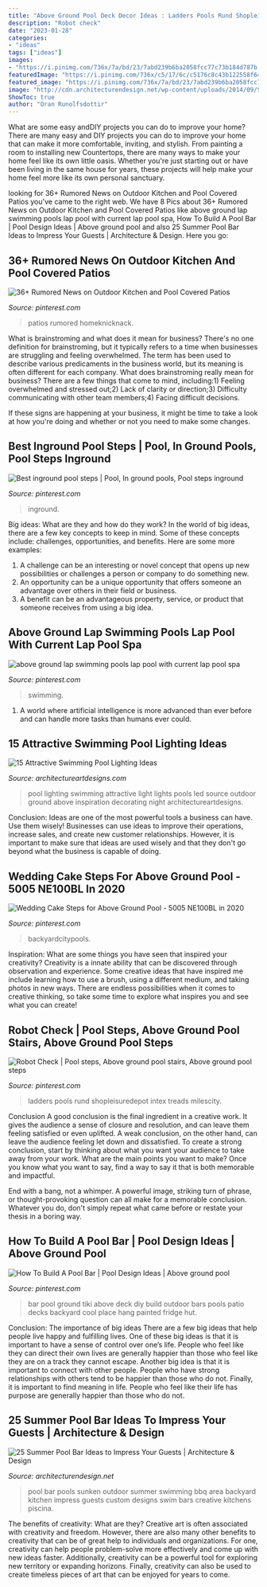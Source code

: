 ```yaml
---
title: "Above Ground Pool Deck Decor Ideas : Ladders Pools Rund Shopleisuredepot Intex Treads Milescity"
description: "Robot check"
date: "2023-01-28"
categories:
- "ideas"
tags: ["ideas"]
images:
- "https://i.pinimg.com/736x/7a/bd/23/7abd239b6ba2058fcc77c73b184d787b.jpg"
featuredImage: "https://i.pinimg.com/736x/c5/17/6c/c5176c8c43b122558f6486e2e747023e.jpg"
featured_image: "https://i.pinimg.com/736x/7a/bd/23/7abd239b6ba2058fcc77c73b184d787b.jpg"
image: "http://cdn.architecturendesign.net/wp-content/uploads/2014/09/Summer-Pool-Bar-Ideas-9.jpg"
ShowToc: true
author: "Oran Runolfsdottir"
---
```



What are some easy andDIY projects you can do to improve your home?
There are many easy and DIY projects you can do to improve your home that can make it more comfortable, inviting, and stylish. From painting a room to installing new Countertops, there are many ways to make your home feel like its own little oasis. Whether you're just starting out or have been living in the same house for years, these projects will help make your home feel more like its own personal sanctuary.

	

		
looking for 36+ Rumored News on Outdoor Kitchen and Pool Covered Patios you've came to the right web. We have 8 Pics about 36+ Rumored News on Outdoor Kitchen and Pool Covered Patios like above ground lap swimming pools lap pool with current lap pool spa, How To Build A Pool Bar | Pool Design Ideas | Above ground pool and also 25 Summer Pool Bar Ideas to Impress Your Guests | Architecture &amp; Design. Here you go:
		
    
## 36+ Rumored News On Outdoor Kitchen And Pool Covered Patios

<img loading=lazy src="https://i.pinimg.com/736x/0b/58/69/0b5869690ef3c3c637c8b549e8eab562.jpg" onerror="this.onerror=null;this.src='https://tse3.mm.bing.net/th?id=OIP.UX2Mg1zzJq9PscwMyvLszQHaHa&amp;pid=15.1';" alt="36+ Rumored News on Outdoor Kitchen and Pool Covered Patios">

_Source: pinterest.com_

>patios rumored homeknicknack. 

	

What is brainstroming and what does it mean for business?
There's no one definition for brainstroming, but it typically refers to a time when businesses are struggling and feeling overwhelmed. The term has been used to describe various predicaments in the business world, but its meaning is often different for each company. 
What does brainstroming really mean for business? There are a few things that come to mind, including:1) Feeling overwhelmed and stressed out;2) Lack of clarity or direction;3) Difficulty communicating with other team members;4) Facing difficult decisions. 

If these signs are happening at your business, it might be time to take a look at how you're doing and whether or not you need to make some changes.

    
## Best Inground Pool Steps | Pool, In Ground Pools, Pool Steps Inground

<img loading=lazy src="https://i.pinimg.com/736x/c5/17/6c/c5176c8c43b122558f6486e2e747023e.jpg" onerror="this.onerror=null;this.src='https://tse4.mm.bing.net/th?id=OIP.3S0oiJUg3pw9gykrttPptwHaLH&amp;pid=15.1';" alt="Best inground pool steps | Pool, In ground pools, Pool steps inground">

_Source: pinterest.com_

>inground. 

	

Big ideas: What are they and how do they work?
In the world of big ideas, there are a few key concepts to keep in mind. Some of these concepts include: challenges, opportunities, and benefits. Here are some more examples:
1. A challenge can be an interesting or novel concept that opens up new possibilities or challenges a person or company to do something new. 
2. An opportunity can be a unique opportunity that offers someone an advantage over others in their field or business. 
3. A benefit can be an advantageous property, service, or product that someone receives from using a big idea.

    
## Above Ground Lap Swimming Pools Lap Pool With Current Lap Pool Spa

<img loading=lazy src="https://i.pinimg.com/736x/7a/bd/23/7abd239b6ba2058fcc77c73b184d787b.jpg" onerror="this.onerror=null;this.src='https://tse4.mm.bing.net/th?id=OIP.56ZrspD1kxLVEqjt-QwOXAHaKo&amp;pid=15.1';" alt="above ground lap swimming pools lap pool with current lap pool spa">

_Source: pinterest.com_

>swimming. 

	

1. A world where artificial intelligence is more advanced than ever before and can handle more tasks than humans ever could. 

    
## 15 Attractive Swimming Pool Lighting Ideas

<img loading=lazy src="http://www.architectureartdesigns.com/wp-content/uploads/2015/09/3.jpg" onerror="this.onerror=null;this.src='https://tse1.mm.bing.net/th?id=OIP.QhWO-MgdA_3GP3z_hMIXsAHaFM&amp;pid=15.1';" alt="15 Attractive Swimming Pool Lighting Ideas">

_Source: architectureartdesigns.com_

>pool lighting swimming attractive light lights pools led source outdoor ground above inspiration decorating night architectureartdesigns. 

	

Conclusion: Ideas are one of the most powerful tools a business can have. Use them wisely!
Businesses can use ideas to improve their operations, increase sales, and create new customer relationships. However, it is important to make sure that ideas are used wisely and that they don't go beyond what the business is capable of doing.

    
## Wedding Cake Steps For Above Ground Pool - 5005 NE100BL In 2020

<img loading=lazy src="https://i.pinimg.com/736x/6a/70/85/6a70854588c4d0a17386cd207f053f8f.jpg" onerror="this.onerror=null;this.src='https://tse3.mm.bing.net/th?id=OIP.GdjGar3kJJdfW2UOuojvqAAAAA&amp;pid=15.1';" alt="Wedding Cake Steps for Above Ground Pool - 5005 NE100BL in 2020">

_Source: pinterest.com_

>backyardcitypools. 

	

Inspiration: What are some things you have seen that inspired your creativity?
Creativity is a innate ability that can be discovered through observation and experience. Some creative ideas that have inspired me include learning how to use a brush, using a different medium, and taking photos in new ways. There are endless possibilities when it comes to creative thinking, so take some time to explore what inspires you and see what you can create!

    
## Robot Check | Pool Steps, Above Ground Pool Stairs, Above Ground Pool Steps

<img loading=lazy src="https://i.pinimg.com/736x/f3/fa/83/f3fa8304eebb8af47168462f1efb3750--stair-ladder-pool-ladder.jpg" onerror="this.onerror=null;this.src='https://tse4.mm.bing.net/th?id=OIP.UTWlpPli93miv30B469x7QHaKW&amp;pid=15.1';" alt="Robot Check | Pool steps, Above ground pool stairs, Above ground pool steps">

_Source: pinterest.com_

>ladders pools rund shopleisuredepot intex treads milescity. 

	

Conclusion
A good conclusion is the final ingredient in a creative work. It gives the audience a sense of closure and resolution, and can leave them feeling satisfied or even uplifted. A weak conclusion, on the other hand, can leave the audience feeling let down and dissatisfied.
To create a strong conclusion, start by thinking about what you want your audience to take away from your work. What are the main points you want to make? Once you know what you want to say, find a way to say it that is both memorable and impactful.

End with a bang, not a whimper. A powerful image, striking turn of phrase, or thought-provoking question can all make for a memorable conclusion. Whatever you do, don't simply repeat what came before or restate your thesis in a boring way.

    
## How To Build A Pool Bar | Pool Design Ideas | Above Ground Pool

<img loading=lazy src="https://i.pinimg.com/736x/6a/a4/c1/6aa4c10aba60594811d052cff83b0468--above-ground-pool-ground-pools.jpg" onerror="this.onerror=null;this.src='https://tse3.mm.bing.net/th?id=OIP.cPGUqvWvgw6arSdf78ecAwHaFf&amp;pid=15.1';" alt="How To Build A Pool Bar | Pool Design Ideas | Above ground pool">

_Source: pinterest.com_

>bar pool ground tiki above deck diy build outdoor bars pools patio decks backyard cool place hang painted fridge hut. 

	

Conclusion: The importance of big ideas
There are a few big ideas that help people live happy and fulfilling lives. One of these big ideas is that it is important to have a sense of control over one’s life. People who feel like they can direct their own lives are generally happier than those who feel like they are on a track they cannot escape. Another big idea is that it is important to connect with other people. People who have strong relationships with others tend to be happier than those who do not. Finally, it is important to find meaning in life. People who feel like their life has purpose are generally happier than those who do not.

    
## 25 Summer Pool Bar Ideas To Impress Your Guests | Architecture &amp; Design

<img loading=lazy src="http://cdn.architecturendesign.net/wp-content/uploads/2014/09/Summer-Pool-Bar-Ideas-9.jpg" onerror="this.onerror=null;this.src='https://tse1.mm.bing.net/th?id=OIP.I5BBckAhy8kKXDGKK5rqOgHaE6&amp;pid=15.1';" alt="25 Summer Pool Bar Ideas to Impress Your Guests | Architecture &amp; Design">

_Source: architecturendesign.net_

>pool bar pools sunken outdoor summer swimming bbq area backyard kitchen impress guests custom designs swim bars creative kitchens piscina. 

	

The benefits of creativity: What are they?
Creative art is often associated with creativity and freedom. However, there are also many other benefits to creativity that can be of great help to individuals and organizations. For one, creativity can help people problem-solve more effectively and come up with new ideas faster. Additionally, creativity can be a powerful tool for exploring new territory or expanding horizons. Finally, creativity can also be used to create timeless pieces of art that can be enjoyed for years to come.

